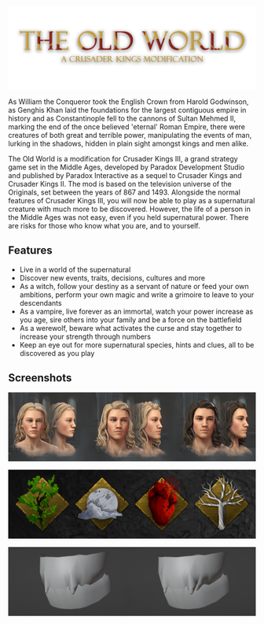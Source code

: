 ![Title](art/text.png)

As William the Conqueror took the English Crown from Harold Godwinson, as Genghis Khan laid the foundations for the largest contiguous empire in history and as Constantinople fell to the cannons of Sultan Mehmed II, marking the end of the once believed 'eternal' Roman Empire, there were creatures of both great and terrible power, manipulating the events of man, lurking in the shadows, hidden in plain sight amongst kings and men alike. 

The Old World is a modification for Crusader Kings III, a grand strategy game set in the Middle Ages, developed by Paradox Development Studio and published by Paradox Interactive as a sequel to Crusader Kings and Crusader Kings II. The mod is based on the television universe of the Originals, set between the years of 867 and 1493. Alongside the normal features of Crusader Kings III, you will now be able to play as a supernatural creature with much more to be discovered. However, the life of a person in the Middle Ages was not easy, even if you held supernatural power. There are risks for those who know what you are, and to yourself.

## Features

- Live in a world of the supernatural
- Discover new events, traits, decisions, cultures and more
- As a witch, follow your destiny as a servant of nature or feed your own ambitions, perform your own magic and write a grimoire to leave to your descendants
- As a vampire, live forever as an immortal, watch your power increase as you age, sire others into your family and be a force on the battlefield
- As a werewolf, beware what activates the curse and stay together to increase your strength through numbers
- Keep an eye out for more supernatural species, hints and clues, all to be discovered as you play

## Screenshots

![Image 1](preview/image-1.png)

![Image 2](preview/image-2.png)

![Image 3](preview/image-3.png)
